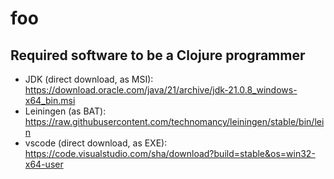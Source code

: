 # foo
## Required software to be a Clojure programmer
- JDK (direct download, as MSI): <https://download.oracle.com/java/21/archive/jdk-21.0.8_windows-x64_bin.msi>
- Leiningen (as BAT): <https://raw.githubusercontent.com/technomancy/leiningen/stable/bin/lein>
- vscode (direct download, as EXE): <https://code.visualstudio.com/sha/download?build=stable&os=win32-x64-user>
